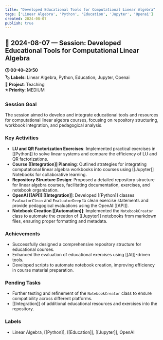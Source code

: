 ```yaml
---
title: "Developed Educational Tools for Computational Linear Algebra"
tags: ['Linear Algebra', 'Python', 'Education', 'Jupyter', 'Openai']
created: 2024-08-07
publish: true
---
```


## 📅 2024-08-07 — Session: Developed Educational Tools for Computational Linear Algebra

**🕒 00:40–23:50**  
**🏷️ Labels**: Linear Algebra, Python, Education, Jupyter, Openai  
**📂 Project**: Teaching  
**⭐ Priority**: MEDIUM  


### Session Goal
The session aimed to develop and integrate educational tools and resources for computational linear algebra courses, focusing on repository structuring, workbook integration, and pedagogical analysis.

### Key Activities
- **LU and QR Factorization Exercises**: Implemented practical exercises in [[Python]] to solve linear systems and compare the efficiency of LU and QR factorizations.
- **Course [[Integration]] Planning**: Outlined strategies for integrating computational linear algebra workbooks into courses using [[Jupyter]] Notebooks for collaborative learning.
- **Repository Structure Design**: Proposed a detailed repository structure for linear algebra courses, facilitating documentation, exercises, and notebook organization.
- **OpenAI [[API]] [[Integration]]**: Developed [[Python]] classes `EvaluatorClean` and `EvaluatorDeep` to clean exercise statements and provide pedagogical evaluations using the OpenAI [[API]].
- **Notebook Creation [[Automation]]**: Implemented the `NotebookCreator` class to automate the creation of [[Jupyter]] notebooks from markdown files, ensuring proper formatting and metadata.

### Achievements
- Successfully designed a comprehensive repository structure for educational courses.
- Enhanced the evaluation of educational exercises using [[AI]]-driven tools.
- Developed scripts to automate notebook creation, improving efficiency in course material preparation.

### Pending Tasks
- Further testing and refinement of the `NotebookCreator` class to ensure compatibility across different platforms.
- [[Integration]] of additional educational resources and exercises into the repository.

### Labels
- Linear Algebra, [[Python]], [[Education]], [[Jupyter]], OpenAI
